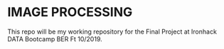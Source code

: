 # IMAGE PROCESSING
This repo will be my working repository for the Final Project at Ironhack DATA Bootcamp BER Ft 10/2019.
